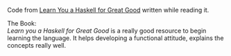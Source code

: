 Code from [Learn You a Haskell for Great Good](http://learnyouahaskell.com)
written while reading it.

The Book:  
*Learn you a Haskell for Great Good* is a really good resource to begin
learning the language. It helps developing a functional attitude, explains
the concepts really well.
